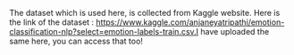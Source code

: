 The dataset which is used here, is collected from Kaggle website. Here is the link of the dataset : https://www.kaggle.com/anjaneyatripathi/emotion-classification-nlp?select=emotion-labels-train.csv.I have uploaded the same here, you can access that too!
